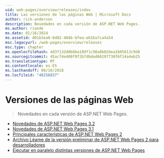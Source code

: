 ```yaml
---
uid: web-pages/overview/releases/index
title: Las versiones de las páginas Web | Microsoft Docs
author: rick-anderson
description: Novedades en cada versión de ASP.NET Web Pages.
ms.author: riande
ms.date: 01/16/2014
ms.assetid: d01b3ea0-8d82-404b-bfea-eb1ba7ca4a54
msc.legacyurl: /web-pages/overview/releases
msc.type: chapter
ms.openlocfilehash: 4d3f132d0b8ba189f1c98a8b02dea1b05613c9d8
ms.sourcegitcommit: 45ac74e400f9f2b7dbded66297730f6f14a4eb25
ms.translationtype: MT
ms.contentlocale: es-ES
ms.lasthandoff: 08/16/2018
ms.locfileid: "48256837"
---
```

<a name="web-pages-releases"></a>Versiones de las páginas Web
====================
> Novedades en cada versión de ASP.NET Web Pages.


- [Novedades de ASP.NET Web Pages 3.2](whats-new-in-aspnet-web-pages-32.md)
- [Novedades de ASP.NET Web Pages 3.1](whats-new-aspnet-web-pages-31.md)
- [Principales características de ASP.NET Web Pages 2](top-features-in-web-pages-2.md)
- [Archivo Léame de la versión preliminar de ASP.NET Web Pages 2 para desarrolladores](aspnet-web-pages-2-developer-preview-readme.md)
- [Ejecutar en paralelo distintas versiones de ASP.NET Web Pages](running-v1-and-v2-sites-side-by-side.md)
